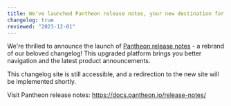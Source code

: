 ```yaml
---
title: We've launched Pantheon release notes, your new destination for product updates
changelog: true
reviewed: "2023-12-01"
---
```

<Alert title="We're moving!" type="danger" >

We're thrilled to announce the launch of [Pantheon release notes](/release-notes/) - a rebrand of our beloved changelog! This upgraded platform brings you better navigation and the latest product announcements. 

This changelog site is still accessible, and a redirection to the new site will be implemented shortly.

Visit Pantheon release notes: https://docs.pantheon.io/release-notes/

</Alert>
